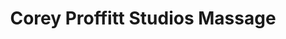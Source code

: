 ---
title: "Corey Proffitt Studios Massage"
url: /lexington/corey-proffitt-studios-massage/
shop: massage
---
